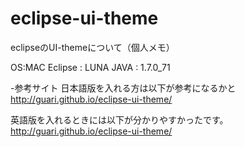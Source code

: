 eclipse-ui-theme
================

eclipseのUI-themeについて（個人メモ）

OS:MAC
Eclipse : LUNA
JAVA : 1.7.0_71

-参考サイト
日本語版を入れる方は以下が参考になるかと
http://guari.github.io/eclipse-ui-theme/

英語版を入れるときには以下が分かりやすかったです。
http://guari.github.io/eclipse-ui-theme/
